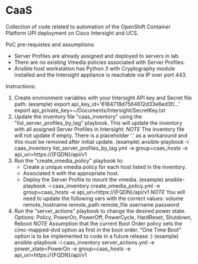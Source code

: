# CaaS
Collection of code related to automation of the OpenShift Container Platform UPI deployment on Cisco Intersight and UCS.

PoC pre-requistes and assumptions:

- Server Profiles are already assigned and deployed to servers in lab.
- There are no existing Vmedia policies associated with Server Profiles.
- Ansible host workstation has Python 3 with Cryptography module installed and the Intersight appliance is reachable via IP over port 443.

Instructions:
1. Create environment variables with your Intersight API key and Secret file path:
    (example)
    export api_key_id='6164718d7564612d33e6ed3f/...'
    export api_private_key=~/Documents/Intersight/SecretKey.txt
2. Update the inventory file "caas_inventory" using the "list_server_profiles_by_tag" playbook. This will update the inventory with all assigned Server Profiles in Intersight:
    *NOTE* The inventory file will not update if empty. There is a placeholder '.' as a workaround and this must be removed after initial update.
    (example)
    ansible-playbook -i caas_inventory list_server_profiles_by_tag.yml -e group=caas_hosts -e api_uri=https://{FQDN}/api/v1
3. Run the "create_vmedia_policy" playbook to:
    - Create a unique vmedia policy for each host listed in the inventory. 
    - Associated it with the appropriate host.
    - Deploy the Server Profile to mount the vmedia.
    (example)
    ansible-playbook -i caas_inventory create_vmedia_policy.yml -e group=caas_hosts -e api_uri=https://{FQDN}/api/v1
    *NOTE* You will need to update the following vars with the correct values:
          volume
          remote_hostname 
          remote_path
          remote_file
          username
          password
4. Run the "server_actions" playbook to change the desired power state. Options: Policy, PowerOn, PowerOff, PowerCycle, HardReset, Shutdown, Reboot
    *NOTE* Assumption that the current Boot Order policy sets the cimc-mapped-dvd option as first in the boot order. "One Time Boot" option is to be implemented to code in a future release :)
    (example)
    ansible-playbook -i caas_inventory server_actions.yml -e power_state=PowerOn -e group=caas_hosts -e api_uri=https://{FQDN}/api/v1

